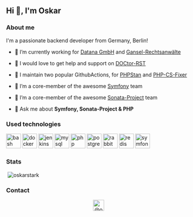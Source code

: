 ## Hi 👋, I'm Oskar

### About me

I'm a passionate backend developer from Germany, Berlin!

- 🔭 I’m currently working for [Datana GmbH](https://github.com/datana-gmbh) and [Gansel-Rechtsanwälte](https://github.com/gansel-rechtsanwaelte)

- 🌱 I would love to get help and support on [DOCtor-RST](https://github.com/OskarStark/doctor-rst)

- 🌱 I maintain two popular GithubActions, for [PHPStan](https://github.com/OskarStark/phpstan-ga) and [PHP-CS-Fixer](https://github.com/OskarStark/php-cs-fixer-ga)

- 🤝 I’m a core-member of the awesome [Symfony](https://github.com/symfony) team

- 🤝 I’m a core-member of the awesome [Sonata-Project](https://github.com/sonata-project) team

- 💬 Ask me about **Symfony, Sonata-Project & PHP**

### Used technologies
<p align="left"><img src="https://www.vectorlogo.zone/logos/gnu_bash/gnu_bash-icon.svg" alt="bash" width="40" height="40"/> <img src="https://devicons.github.io/devicon/devicon.git/icons/docker/docker-original-wordmark.svg" alt="docker" width="40" height="40"/> <img src="https://www.vectorlogo.zone/logos/jenkins/jenkins-icon.svg" alt="jenkins" width="40" height="40"/> <img src="https://devicons.github.io/devicon/devicon.git/icons/mysql/mysql-original-wordmark.svg" alt="mysql" width="40" height="40"/> <img src="https://devicons.github.io/devicon/devicon.git/icons/php/php-original.svg" alt="php" width="40" height="40"/> <img src="https://devicons.github.io/devicon/devicon.git/icons/postgresql/postgresql-original-wordmark.svg" alt="postgresql" width="40" height="40"/> <img src="https://www.vectorlogo.zone/logos/rabbitmq/rabbitmq-icon.svg" alt="rabbitMQ" width="40" height="40"/> <img src="https://devicons.github.io/devicon/devicon.git/icons/redis/redis-original-wordmark.svg" alt="redis" width="40" height="40"/> <img src="https://symfony.com/logos/symfony_black_03.svg" alt="symfony" width="40" height="40"/></p>

### Stats
<p>&nbsp;<img align="center" src="https://github-readme-stats.vercel.app/api?username=oskarstark&show_icons=true" alt="oskarstark" /></p>

### Contact
<p align="center">
<a href="https://twitter.com/@oskarstark" target="blank"><img align="center" src="https://cdn.jsdelivr.net/npm/simple-icons@3.0.1/icons/twitter.svg" alt="@oskarstark" height="30" width="30" /></a>
</p>
